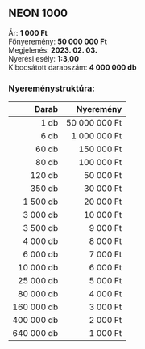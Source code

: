 ## NEON 1000

Ár: **1 000 Ft**<br/>
Főnyeremény: **50 000 000 Ft**<br/>
Megjelenés: **2023. 02. 03.**<br/>
Nyerési esély: **1:3,00**<br/>
Kibocsátott darabszám: **4 000 000 db**<br/>

### Nyereménystruktúra:
Darab|Nyeremény
---:|---:
1 db|50 000 000 Ft
6 db|1 000 000 Ft
60 db|150 000 Ft
80 db|100 000 Ft
120 db|50 000 Ft
350 db|30 000 Ft
1 500 db|20 000 Ft
3 000 db|10 000 Ft
3 500 db|9 000 Ft
4 000 db|8 000 Ft
6 000 db|7 000 Ft
10 000 db|6 000 Ft
25 000 db|5 000 Ft
80 000 db|4 000 Ft
160 000 db|3 000 Ft
400 000 db|2 000 Ft
640 000 db|1 000 Ft
